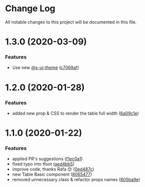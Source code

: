 # Change Log

All notable changes to this project will be documented in this file.

# 1.3.0 (2020-03-09)


### Features

* Use new [@s-ui-theme](https://github.com/s-ui-theme) ([c7068af](https://github.com/SUI-Components/schibsted-spain-components/commit/c7068af4ec8a9ebb09cafc63a2e1c28914a87c04))



# 1.2.0 (2020-01-28)


### Features

* added new prop & CSS to render the table full width ([6a09c1e](https://github.com/SUI-Components/schibsted-spain-components/commit/6a09c1e8acf613e3dc3eca8c0d10fe54cdf8a043))



# 1.1.0 (2020-01-22)


### Features

* applied PR's suggestions ([f1ec0a1](https://github.com/SUI-Components/schibsted-spain-components/commit/f1ec0a10d3fd174f860fe745ad371b83266a66c9))
* fixed typo into tfoot ([aed4bb5](https://github.com/SUI-Components/schibsted-spain-components/commit/aed4bb5612c6b1f50e87f4b2db2a2a4355b8e059))
* improve code, thanks Rafa 😊 ([0ed487c](https://github.com/SUI-Components/schibsted-spain-components/commit/0ed487cabf88a141f345ff41e0878c2559436e6a))
* new Table Basic component ([8065477](https://github.com/SUI-Components/schibsted-spain-components/commit/8065477c38f158a2fd5c456f15c33a996aa07e5a))
* removed unnecessary class & refactor props names ([605ba9e](https://github.com/SUI-Components/schibsted-spain-components/commit/605ba9ebad5f1f83781c9a8128be546ddb83cc85))



